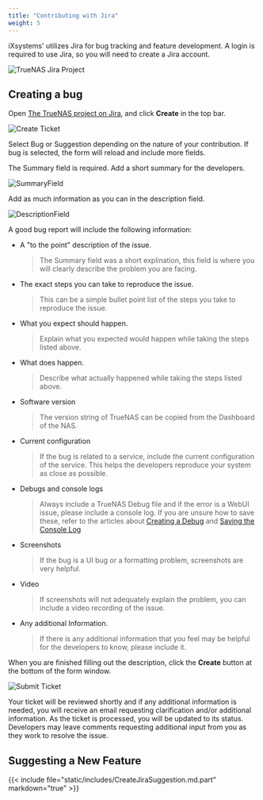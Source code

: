 ```yaml
---
title: "Contributing with Jira"
weight: 5
---
```


iXsystems' utilizes Jira for bug tracking and feature development.
A login is required to use Jira, so you will need to create a Jira account.

![TrueNAS Jira Project](/images/Contribute/Jira.png "TrueNAS Jira Project")


## Creating a bug

Open [The TrueNAS project on Jira](https://jira.ixsystems.com/browse/NAS), and click **Create** in the top bar.

![Create Ticket](/images/Contribute/JiraCreate.png "Create Ticket")

Select Bug or Suggestion depending on the nature of your contribution.
If bug is selected, the form will reload and include more fields.

The Summary field is required.  Add a short summary for the developers. 

![SummaryField](/images/Contribute/JiraSummary.png "Summar Field")

Add as much information as you can in the description field.

![DescriptionField](/images/Contribute/JiraDescription.png "Description Field")

A good bug report will include the following information:

 + A "to the point" description of the issue.
   > The Summary field was a short explination, this field is where you will clearly describe the problem you are facing.

 + The exact steps you can take to reproduce the issue.
   > This can be a simple bullet point list of the steps you take to reproduce the issue.

 + What you expect should happen.
   > Explain what you expected would happen while taking the steps listed above.

 + What does happen.
   > Describe what actually happened while taking the steps listed above.

 + Software version 
   > The version string of TrueNAS can be copied from the Dashboard of the NAS.  

 + Current configuration
   > If the bug is related to a service, include the current configuration of the service.  This helps the developers reproduce your system as close as possible.

 + Debugs and console logs
   > Always include a TrueNAS Debug file and if the error is a WebUI issue, please include a console log.  If you are unsure how to save these, refer to the articles about [Creating a Debug](/Contributing/IssueReporting/Debug/) and [Saving the Console Log](/Contributing/IssueReporting/SaveWebConsoleLog/)

 + Screenshots
   > If the bug is a UI bug or a formatting problem, screenshots are very helpful.

 + Video
   > If screenshots will not adequately explain the problem, you can include a video recording of the issue.

 + Any additional Information.
   > If there is any additional information that you feel may be helpful for the developers to know, please include it.

When you are finished filling out the description, click the **Create** button at the bottom of the form window.

![Submit Ticket](/images/Contribute/JiraCreateBottom.png "Submit Ticket")

Your ticket will be reviewed shortly and if any additional information is needed, you will receive an email requesting clarification and/or additional information.  As the ticket is processed, you will be updated to its status.  Developers may leave comments requesting additional input from you as they work to resolve the issue.

## Suggesting a New Feature

{{< include file="static/includes/CreateJiraSuggestion.md.part" markdown="true" >}}



